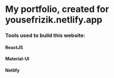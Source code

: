 # My portfolio, created for yousefrizik.netlify.app

### Tools used to build this website:

#### ReactJS 
#### Material-UI
#### Netlify 
